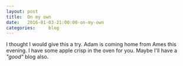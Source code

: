 ```yaml
---
layout: post
title:  On my own
date:   2016-01-03-21:00:00-on-my-own
categories:     blog
---
```


I thought I would give this a try.
Adam is coming home from Ames this evening.
I have some apple crisp in the oven for you.
Maybe I'll have a _"good"_ blog also.

